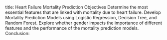 title: Heart Failure Mortality Prediction Objectives
Determine the most essential features that are linked with mortality due to heart failure.
Develop Mortality Prediction Models using Logistic Regression, Decision Tree, and Random Forest. 
Explore whether gender impacts the importance of different features and the performance of the mortality prediction models. 
Conclusion:
